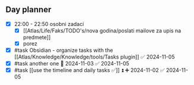 ## Day planner

- [x] 22:00 - 22:50 osobni zadaci
	- [x] [[Atlas/Life/Faks/TODO's/nova godina/poslati mailove za upis na predmete]]
	- [x] porez
- [x] #task Obsidian - organize tasks with the [[Atlas/Knowledge/Knowledge/tools/Tasks plugin]] ✅ 2024-11-05
- [x] #task another one 📅 2024-11-03 ✅ 2024-11-05
- [x] #task [[use the timeline and daily tasks ✅]] ⏫ ➕ 2024-11-02 ✅ 2024-11-05
